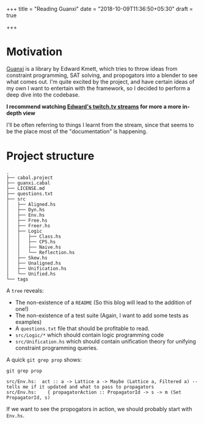 +++
title = "Reading Guanxi"
date = "2018-10-09T11:36:50+05:30"
draft = true

+++

# Motivation

[Guanxi](https://github.com/ekmett/guanxi) is a library by Edward Kmett, which
tries to throw ideas from constraint programming, SAT solving, and propogators
into a blender to see what comes out. I'm quite excited by the project, and
have certain ideas of my own I want to entertain with the framework, so I
decided to perform a deep dive into the codebase.

**I recommend watching
[Edward's twitch.tv streams](https://www.twitch.tv/videos/317285051)
for more a more in-depth view**

I'll be often referring to things I learnt from the stream, since that
seems to be the place most of the "documentation" is happening.


# Project structure

```
.
├── cabal.project
├── guanxi.cabal
├── LICENSE.md
├── questions.txt
├── src
│   ├── Aligned.hs
│   ├── Dyn.hs
│   ├── Env.hs
│   ├── Free.hs
│   ├── Freer.hs
│   ├── Logic
│   │   ├── Class.hs
│   │   ├── CPS.hs
│   │   ├── Naive.hs
│   │   └── Reflection.hs
│   ├── Skew.hs
│   ├── Unaligned.hs
│   ├── Unification.hs
│   └── Unified.hs
└── tags
```

A `tree` reveals:

- The non-existence of a `README` (So this blog will lead to the addition of one!)
- The non-existence of a test suite (Again, I want to add some tests as examples)
- A `questions.txt` file that should be profitable to read.
- `src/Logic/*` which should contain logic programming code
- `src/Unification.hs` which should contain unification theory for
   unifying constraint programming queries.

A quick `git grep prop` shows:

```
git grep prop

src/Env.hs:  act :: a -> Lattice a -> Maybe (Lattice a, Filtered a) -- tells me if it updated and what to pass to propagators
src/Env.hs:    { propagatorAction :: PropagatorId -> s -> m (Set PropagatorId, s)
```

If we want to see the propogators in action, we should probably start
with `Env.hs`.



